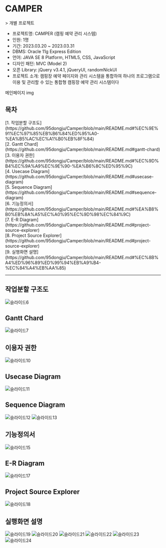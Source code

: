 <h1>CAMPER</h1>
> 개별 프로젝트

- 프로젝트명: CAMPER (캠핑 예약 관리 시스템)
- 인원: 1명
- 기간: 2023.03.20 ~ 2023.03.31
- DBMS: Oracle 11g Express Edition
- 언어: JAVA SE 8 Platform, HTML5, CSS, JavaScript
- 디자인 패턴: MVC (Model 2)
- 오픈 Library: jQuery v3.4.1, jQueryUI, randomNickUI
- 프로젝트 소개: 캠핑장 예약 페이지와 관리 시스템을 통합하여 하나의 프로그램으로 이용 및 관리할 수 있는 통합형 캠핑장 예약 관리 시스템이다

메인페이지 img

<h2>목차</h2>
[1. 작업분할 구조도](https://github.com/95dongju/Camper/blob/main/README.md#%EC%9E%91%EC%97%85%EB%B6%84%ED%95%A0-%EA%B5%AC%EC%A1%B0%EB%8F%84)<br>
[2. Gantt Chard](https://github.com/95dongju/Camper/blob/main/README.md#gantt-chard)<br>
[3. 이용자 권한](https://github.com/95dongju/Camper/blob/main/README.md#%EC%9D%B4%EC%9A%A9%EC%9E%90-%EA%B6%8C%ED%95%9C)<br>
[4. Usecase Diagram](https://github.com/95dongju/Camper/blob/main/README.md#usecase-diagram)<br>
[5. Sequence Diagram](https://github.com/95dongju/Camper/blob/main/README.md#sequence-diagram)<br>
[6. 기능정의서](https://github.com/95dongju/Camper/blob/main/README.md#%EA%B8%B0%EB%8A%A5%EC%A0%95%EC%9D%98%EC%84%9C)<br>
[7. E-R Diagram](https://github.com/95dongju/Camper/blob/main/README.md#project-source-explorer)<br>
[8. Project Source Explorer](https://github.com/95dongju/Camper/blob/main/README.md#project-source-explorer)<br>
[9. 실행화면 설명](https://github.com/95dongju/Camper/blob/main/README.md#%EC%8B%A4%ED%96%89%ED%99%94%EB%A9%B4-%EC%84%A4%EB%AA%85)<br>

<hr>

## 작업분할 구조도
![슬라이드6](https://user-images.githubusercontent.com/119286977/229388308-045fd962-c7dd-44c5-9074-0cd8835dfcf9.JPG)
## Gantt Chard
![슬라이드7](https://user-images.githubusercontent.com/119286977/229388448-26497868-2dfd-4f64-a93a-f5e01de0923c.JPG)
## 이용자 권한
![슬라이드10](https://user-images.githubusercontent.com/119286977/229388475-8f44893d-f937-4046-b212-f2cb45cd160a.JPG)
## Usecase Diagram
![슬라이드11](https://user-images.githubusercontent.com/119286977/229388484-11c4c913-4dae-4476-ac38-722fef245b14.JPG)
## Sequence Diagram
![슬라이드12](https://user-images.githubusercontent.com/119286977/229388508-a6f60466-0ce4-4f52-8af5-e6c77a737913.JPG)
![슬라이드13](https://user-images.githubusercontent.com/119286977/229388515-3a809472-1933-4ec1-a961-57a38d867918.JPG)
## 기능정의서
![슬라이드15](https://user-images.githubusercontent.com/119286977/229388536-1ec62c83-7610-4ba6-8eeb-433772186e84.JPG)
## E-R Diagram
![슬라이드17](https://user-images.githubusercontent.com/119286977/229388549-e1f2c833-bde9-411b-aa10-33adc0430db3.JPG)
## Project Source Explorer
![슬라이드18](https://user-images.githubusercontent.com/119286977/229388551-9e802346-51f1-49a7-aaf1-8a705d78cedc.JPG)
## 실행화면 설명
![슬라이드19](https://user-images.githubusercontent.com/119286977/229388558-b3b4840b-9497-4e3b-85ac-349f39e79446.JPG)
![슬라이드20](https://user-images.githubusercontent.com/119286977/229388560-f769242b-1749-4c81-a50f-011673f9d0f9.JPG)
![슬라이드21](https://user-images.githubusercontent.com/119286977/229388561-98430a1f-0d19-4881-b1fd-3ec8f9925d2b.JPG)
![슬라이드22](https://user-images.githubusercontent.com/119286977/229388563-7066e04d-c232-4606-ab58-0fd92bc8511a.JPG)
![슬라이드23](https://user-images.githubusercontent.com/119286977/229388564-c1bc5f53-3917-4c56-9c05-0e5a73a0d54d.JPG)
![슬라이드24](https://user-images.githubusercontent.com/119286977/229388566-5a968f62-6382-463b-b865-b040987de0af.JPG)
